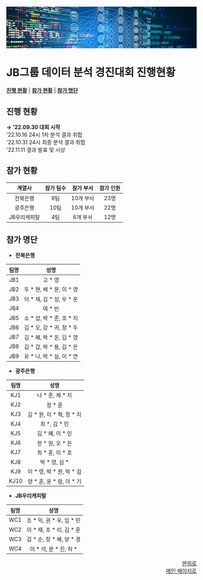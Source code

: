 ![Data Science](images/ds.png)

# JB그룹 데이터 분석 경진대회 진행현황

[**진행 현황**](#진행-현황)
| [**참가 현황**](#참가-현황)
| [**참가 명단**](#참가-명단)

## 진행 현황
**→ '22.09.30 대회 시작**<br>
'22.10.16 24시 1차 분석 결과 취합<br>
'22.10.31 24시 최종 분석 결과 취합<br>
'22.11.11 결과 발표 및 시상

## 참가 현황
| 계열사  | 참가 팀수 | 참가 부서 | 참가 인원 |
| :---: | :---: | :---: | :---: |
| 전북은행 | 9팀 | 10개 부서 | 23명 |
| 광주은행 | 10팀 | 10개 부서 | 22명 |
| JB우리캐피탈 | 4팀 | 6개 부서 | 12명 |

## 참가 명단
* **전북은행**

| 팀명 | 성명 |
| :---: | :---: |
| JB1 | 고 \* 영 |
| JB2 | 두 \* 현, 배 \* 문, 이 \* 영 |
| JB3 | 이 \* 재, 김 \* 성, 우 \* 운 |
| JB4 | 여 \* 빈 |
| JB5 | 소 \* 섭, 박 \* 준, 조 \* 지 |
| JB6 | 김 \* 오, 강 \* 귀, 정 \* 두 |
| JB7 | 김 \* 혜, 박 \* 온, 김 \* 영 |
| JB8 | 김 \* 갑, 박 \* 용, 김 \* 은 |
| JB9 | 유 \* 나, 박 \* 실, 이 \* 연 |

* **광주은행**

| 팀명 | 성명 |
| :---: | :---: |
| KJ1 | 나 \* 준, 제 \* 지 |
| KJ2 | 정 \* 훈 |
| KJ3 | 김 \* 원, 이 \* 혁, 정 \* 지 |
| KJ4 | 최 \*, 김 \* 민 |
| KJ5 | 김 \* 혜, 이 \* 인 |
| KJ6 | 한 \* 원, 오 \* 은 |
| KJ7 | 최 \* 훈, 이 \* 호 |
| KJ8 | 박 \* 영, 심 \* |
| KJ9 | 이 \* 영, 박 \* 원, 박 \* 검|
| KJ10 | 양 \* 훈, 윤 \* 람, 이 \* 기|

* **JB우리캐피탈**

| 팀명 | 성명 |
| :---: | :---: |
| WC1 | 조 \* 익, 권 \* 우, 임 \* 민 |
| WC2 | 이 \* 재, 조 \* 리, 김 \* 훈 |
| WC3 | 김 \* 순, 정 \* 혜, 양 \* 경 |
| WC4 | 이 \* 석, 문 \* 진, 허 \* |

<p align="right">
<a href="#jb그룹-데이터-분석-경진대회-진행현황">맨위로</a><br>
<a href="https://github.com/JBFG/ds_competition#jb그룹-데이터-분석-경진대회">메인 페이지로</a>
</p>
